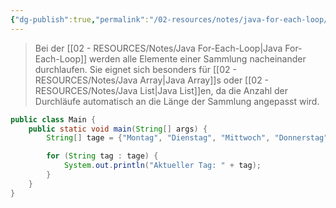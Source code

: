 ```yaml
---
{"dg-publish":true,"permalink":"/02-resources/notes/java-for-each-loop/","tags":["code/java"],"updated":"2024-10-26T22:02:03.000+02:00"}
---
```


>Bei der [[02 - RESOURCES/Notes/Java For-Each-Loop\|Java For-Each-Loop]] werden alle Elemente einer Sammlung nacheinander durchlaufen.
> Sie eignet sich besonders für [[02 - RESOURCES/Notes/Java Array\|Java Array]]s oder [[02 - RESOURCES/Notes/Java List\|Java List]]en, da die Anzahl der Durchläufe automatisch an die Länge der Sammlung angepasst wird.

```java
public class Main {
    public static void main(String[] args) {
        String[] tage = {"Montag", "Dienstag", "Mittwoch", "Donnerstag", "Freitag"};

        for (String tag : tage) {
            System.out.println("Aktueller Tag: " + tag);
        }
    }
}
```